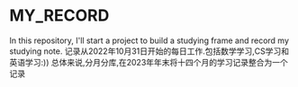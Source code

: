 # MY_RECORD
In this repository, I'll start a project to build a studying frame and record my studying note.
记录从2022年10月31日开始的每日工作.包括数学学习,CS学习和英语学习:))
总体来说,分月分库,在2023年年末将十四个月的学习记录整合为一个记录
